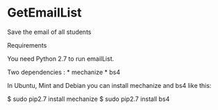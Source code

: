 # GetEmailList
Save the email of all students

Requirements

You need Python 2.7 to run emailList.

Two dependencies :
	* mechanize
	* bs4

In Ubuntu, Mint and Debian you can install mechanize and bs4 like this:

$ sudo pip2.7 install mechanize
$ sudo pip2.7 install bs4
